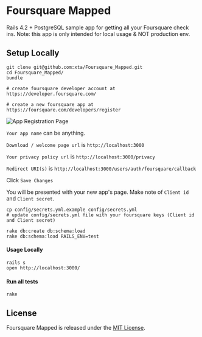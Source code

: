 # Foursquare Mapped

Rails 4.2 + PostgreSQL sample app for getting all your Foursquare check ins. Note: this app is only intended for local usage & NOT production env.

## Setup Locally

    git clone git@github.com:xta/Foursquare_Mapped.git
    cd Foursquare_Mapped/
    bundle

    # create foursquare developer account at https://developer.foursquare.com/

    # create a new foursquare app at https://foursquare.com/developers/register
![App Registration Page](/../master/public/dev_4sq_register_app.png?raw=true)

`Your app name` can be anything.

`Download / welcome page url` is `http://localhost:3000`

`Your privacy policy url` is `http://localhost:3000/privacy`

`Redirect URI(s)` is `http://localhost:3000/users/auth/foursquare/callback`

Click `Save Changes`

You will be presented with your new app's page. Make note of `Client id` and `Client secret`.

    cp config/secrets.yml.example config/secrets.yml
    # update config/secrets.yml file with your foursquare keys (Client id and Client secret)

    rake db:create db:schema:load
    rake db:schema:load RAILS_ENV=test

#### Usage Locally
    rails s
    open http://localhost:3000/

#### Run all tests
    rake

## License

Foursquare Mapped is released under the [MIT License](http://opensource.org/licenses/MIT).
